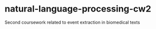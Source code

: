 # natural-language-processing-cw2
Second coursework related to event extraction in biomedical texts
